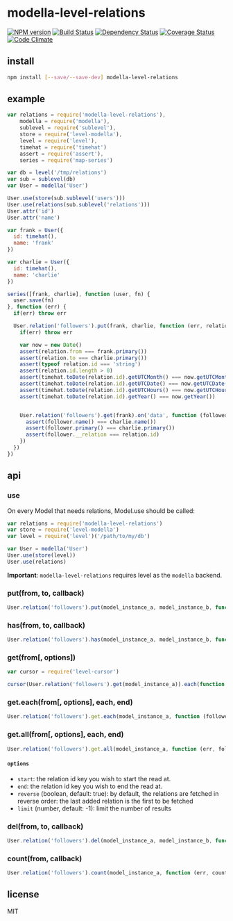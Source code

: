 # modella-level-relations

[![NPM version](https://badge.fury.io/js/modella-level-relations.png)](http://badge.fury.io/js/modella-level-relations)
[![Build Status](https://secure.travis-ci.org/ramitos/modella-level-relations.png)](http://travis-ci.org/ramitos/modella-level-relations)
[![Dependency Status](https://gemnasium.com/ramitos/modella-level-relations.png)](https://gemnasium.com/ramitos/modella-level-relations)
[![Coverage Status](https://coveralls.io/repos/ramitos/modella-level-relations/badge.png?branch=master)](https://coveralls.io/r/ramitos/modella-level-relations?branch=master)
[![Code Climate](https://codeclimate.com/github/ramitos/modella-level-relations.png)](https://codeclimate.com/github/ramitos/modella-level-relations)

## install

```bash
npm install [--save/--save-dev] modella-level-relations
```

## example

```js
var relations = require('modella-level-relations'),
    modella = require('modella'),
    sublevel = require('sublevel'),
    store = require('level-modella'),
    level = require('level'),
    timehat = require('timehat')
    assert = require('assert'),
    series = require('map-series')

var db = level('/tmp/relations')
var sub = sublevel(db)
var User = modella('User')

User.use(store(sub.sublevel('users')))
User.use(relations(sub.sublevel('relations')))
User.attr('id')
User.attr('name')

var frank = User({
  id: timehat(),
  name: 'frank'
})

var charlie = User({
  id: timehat(),
  name: 'charlie'
})

series([frank, charlie], function (user, fn) {
  user.save(fn)
}, function (err) {
  if(err) throw err

  User.relation('followers').put(frank, charlie, function (err, relation) {
    if(err) throw err

    var now = new Date()
    assert(relation.from === frank.primary())
    assert(relation.to === charlie.primary())
    assert(typeof relation.id === 'string')
    assert(relation.id.length > 0)
    assert(timehat.toDate(relation.id).getUTCMonth() === now.getUTCMonth())
    assert(timehat.toDate(relation.id).getUTCDate() === now.getUTCDate())
    assert(timehat.toDate(relation.id).getUTCHours() === now.getUTCHours())
    assert(timehat.toDate(relation.id).getYear() === now.getYear())


    User.relation('followers').get(frank).on('data', function (follower) {
      assert(follower.name() === charlie.name())
      assert(follower.primary() === charlie.primary())
      assert(follower.__relation === relation.id)
    })
  })
})
```

## api

### use

On every Model that needs relations, Model.use should be called:

```js
var relations = require('modella-level-relations')
var store = require('level-modella')
var level = require('level')('/path/to/my/db')

var User = modella('User')
User.use(store(level))
User.use(relations)
```

**Important**: `modella-level-relations` requires level as the `modella` backend.

### put(from, to, callback)

```js
User.relation('followers').put(model_instance_a, model_instance_b, function (err, relation) {})
```

### has(from, to, callback)

```js
User.relation('followers').has(model_instance_a, model_instance_b, function (err, has) {})
```

### get(from[, options])

```js
var cursor = require('level-cursor')

cursor(User.relation('followers').get(model_instance_a)).each(function (follower) {}, function (err) {})
```

### get.each(from[, options], each, end)

```js
User.relation('followers').get.each(model_instance_a, function (follower) {}, function (err) {})
```

### get.all(from[, options], each, end)

```js
User.relation('followers').get.all(model_instance_a, function (err, followers) {})
```


#### `options`

 * `start`: the relation id key you wish to start the read at.
 * `end`: the relation id key you wish to end the read at.
 * `reverse` (boolean, default: true): by default, the relations are fetched in reverse order: the last added relation is the first to be fetched
 * `limit` (number, default: -1): limit the number of results

### del(from, to, callback)

```js
User.relation('followers').del(model_instance_a, model_instance_b, function (err) {})
```

### count(from, callback)

```js
User.relation('followers').count(model_instance_a, function (err, count) {})
```

## license

MIT